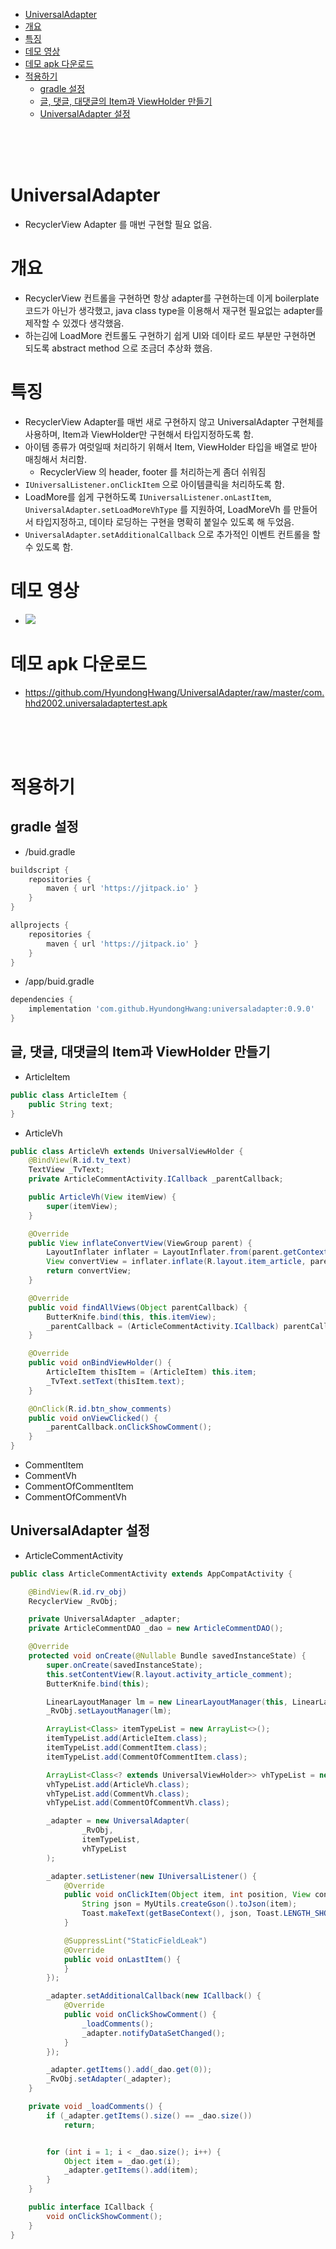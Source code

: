 <!-- TOC -->

- [UniversalAdapter](#universaladapter)
- [개요](#개요)
- [특징](#특징)
- [데모 영상](#데모-영상)
- [데모 apk 다운로드](#데모-apk-다운로드)
- [적용하기](#적용하기)
    - [gradle 설정](#gradle-설정)
    - [글, 댓글, 대댓글의 Item과 ViewHolder 만들기](#글-댓글-대댓글의-item과-viewholder-만들기)
    - [UniversalAdapter 설정](#universaladapter-설정)

<!-- /TOC -->

<br>
<br>
<br>

# UniversalAdapter
- RecyclerView Adapter 를 매번 구현할 필요 없음.

# 개요
- RecyclerView 컨트롤을 구현하면 항상 adapter를 구현하는데 이게 boilerplate코드가 아닌가 생각했고, java class type을 이용해서 재구현 필요없는 adapter를 제작할 수 있겠다 생각했음.
- 하는김에 LoadMore 컨트롤도 구현하기 쉽게 UI와 데이타 로드 부분만 구현하면 되도록 abstract method 으로 조금더 추상화 했음.

# 특징
- RecyclerView Adapter를 매번 새로 구현하지 않고 UniversalAdapter 구현체를 사용하며, Item과 ViewHolder만 구현해서 타입지정하도록 함.
- 아이템 종류가 여럿일때 처리하기 위해서 Item, ViewHolder 타입을 배열로 받아 매칭해서 처리함.
    - RecyclerView 의 header, footer 를 처리하는게 좀더 쉬워짐
- `IUniversalListener.onClickItem` 으로 아이템클릭을 처리하도록 함.
- LoadMore를 쉽게 구현하도록 `IUniversalListener.onLastItem`, `UniversalAdapter.setLoadMoreVhType` 를 지원하여, LoadMoreVh 를 만들어서 타입지정하고, 데이타 로딩하는 구현을 명확히 붙일수 있도록 해 두었음.
- `UniversalAdapter.setAdditionalCallback` 으로 추가적인 이벤트 컨트롤을 할 수 있도록 함.

# 데모 영상
- ![](https://github.com/HyundongHwang/UniversalAdapter/raw/master/demo.gif)

# 데모 apk 다운로드
- https://github.com/HyundongHwang/UniversalAdapter/raw/master/com.hhd2002.universaladaptertest.apk

<br>
<br>
<br>

# 적용하기
## gradle 설정

- /buid.gradle

```groovy
buildscript {
    repositories {
        maven { url 'https://jitpack.io' }
    }
}

allprojects {
    repositories {
        maven { url 'https://jitpack.io' }
    }
}
```

- /app/buid.gradle

```groovy
dependencies {
    implementation 'com.github.HyundongHwang:universaladapter:0.9.0'
}
```

## 글, 댓글, 대댓글의 Item과 ViewHolder 만들기

- ArticleItem

```java
public class ArticleItem {
    public String text;
}
```

- ArticleVh

```java
public class ArticleVh extends UniversalViewHolder {
    @BindView(R.id.tv_text)
    TextView _TvText;
    private ArticleCommentActivity.ICallback _parentCallback;

    public ArticleVh(View itemView) {
        super(itemView);
    }

    @Override
    public View inflateConvertView(ViewGroup parent) {
        LayoutInflater inflater = LayoutInflater.from(parent.getContext());
        View convertView = inflater.inflate(R.layout.item_article, parent, false);
        return convertView;
    }

    @Override
    public void findAllViews(Object parentCallback) {
        ButterKnife.bind(this, this.itemView);
        _parentCallback = (ArticleCommentActivity.ICallback) parentCallback;
    }

    @Override
    public void onBindViewHolder() {
        ArticleItem thisItem = (ArticleItem) this.item;
        _TvText.setText(thisItem.text);
    }

    @OnClick(R.id.btn_show_comments)
    public void onViewClicked() {
        _parentCallback.onClickShowComment();
    }
}
```

- CommentItem
- CommentVh
- CommentOfCommentItem
- CommentOfCommentVh

## UniversalAdapter 설정

- ArticleCommentActivity

```java
public class ArticleCommentActivity extends AppCompatActivity {

    @BindView(R.id.rv_obj)
    RecyclerView _RvObj;

    private UniversalAdapter _adapter;
    private ArticleCommentDAO _dao = new ArticleCommentDAO();

    @Override
    protected void onCreate(@Nullable Bundle savedInstanceState) {
        super.onCreate(savedInstanceState);
        this.setContentView(R.layout.activity_article_comment);
        ButterKnife.bind(this);

        LinearLayoutManager lm = new LinearLayoutManager(this, LinearLayoutManager.VERTICAL, false);
        _RvObj.setLayoutManager(lm);

        ArrayList<Class> itemTypeList = new ArrayList<>();
        itemTypeList.add(ArticleItem.class);
        itemTypeList.add(CommentItem.class);
        itemTypeList.add(CommentOfCommentItem.class);

        ArrayList<Class<? extends UniversalViewHolder>> vhTypeList = new ArrayList<>();
        vhTypeList.add(ArticleVh.class);
        vhTypeList.add(CommentVh.class);
        vhTypeList.add(CommentOfCommentVh.class);

        _adapter = new UniversalAdapter(
                _RvObj,
                itemTypeList,
                vhTypeList
        );

        _adapter.setListener(new IUniversalListener() {
            @Override
            public void onClickItem(Object item, int position, View convertView) {
                String json = MyUtils.createGson().toJson(item);
                Toast.makeText(getBaseContext(), json, Toast.LENGTH_SHORT).show();
            }

            @SuppressLint("StaticFieldLeak")
            @Override
            public void onLastItem() {
            }
        });

        _adapter.setAdditionalCallback(new ICallback() {
            @Override
            public void onClickShowComment() {
                _loadComments();
                _adapter.notifyDataSetChanged();
            }
        });

        _adapter.getItems().add(_dao.get(0));
        _RvObj.setAdapter(_adapter);
    }

    private void _loadComments() {
        if (_adapter.getItems().size() == _dao.size())
            return;


        for (int i = 1; i < _dao.size(); i++) {
            Object item = _dao.get(i);
            _adapter.getItems().add(item);
        }
    }

    public interface ICallback {
        void onClickShowComment();
    }
}
```